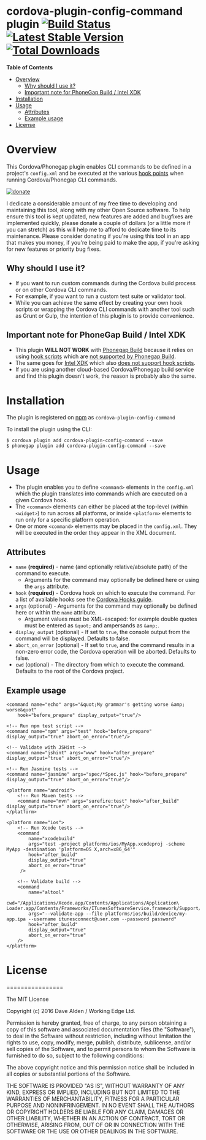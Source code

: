 

cordova-plugin-config-command plugin [![Build Status](https://travis-ci.org/dpa99c/cordova-plugin-config-command.png)](https://travis-ci.org/dpa99c/cordova-plugin-config-command) [![Latest Stable Version](https://img.shields.io/npm/v/cordova-plugin-config-command.svg)](https://www.npmjs.com/package/cordova-plugin-config-command) [![Total Downloads](https://img.shields.io/npm/dt/cordova-plugin-config-command.svg)](https://npm-stat.com/charts.html?package=cordova-plugin-config-command)
============================


<!-- START doctoc generated TOC please keep comment here to allow auto update -->
<!-- DON'T EDIT THIS SECTION, INSTEAD RE-RUN doctoc TO UPDATE -->
**Table of Contents**

- [Overview](#overview)
  - [Why should I use it?](#why-should-i-use-it)
  - [Important note for PhoneGap Build / Intel XDK](#important-note-for-phonegap-build--intel-xdk)
- [Installation](#installation)
- [Usage](#usage)
  - [Attributes](#attributes)
  - [Example usage](#example-usage)
- [License](#license)

<!-- END doctoc generated TOC please keep comment here to allow auto update -->

# Overview

This Cordova/Phonegap plugin enables CLI commands to be defined in a project's `config.xml` and be executed at the various [hook points](https://cordova.apache.org/docs/en/latest/guide/appdev/hooks/index.html) when running Cordova/Phonegap CLI commands.

<!-- DONATE -->
[![donate](https://www.paypalobjects.com/en_US/i/btn/btn_donateCC_LG_global.gif)](https://www.paypal.com/cgi-bin/webscr?cmd=_s-xclick&hosted_button_id=ZRD3W47HQ3EMJ)

I dedicate a considerable amount of my free time to developing and maintaining this tool, along with my other Open Source software.
To help ensure this tool is kept updated, new features are added and bugfixes are implemented quickly, please donate a couple of dollars (or a little more if you can stretch) as this will help me to afford to dedicate time to its maintenance. Please consider donating if you're using this tool in an app that makes you money, if you're being paid to make the app, if you're asking for new features or priority bug fixes.
<!-- END DONATE -->


## Why should I use it?

- If you want to run custom commands during the Cordova build process or on other Cordova CLI commands.
- For example, if you want to run a custom test suite or validator tool.
- While you can achieve the same effect by creating your own hook scripts or wrapping the Cordova CLI commands with another tool such as Grunt or Gulp, the intention of this plugin is to provide convenience.


## Important note for PhoneGap Build / Intel XDK

- This plugin **WILL NOT WORK** with [Phonegap Build](https://build.phonegap.com/) because it relies on using [hook scripts](https://cordova.apache.org/docs/en/latest/guide/appdev/hooks/) which are [not supported by Phonegap Build](https://github.com/phonegap/build/issues/279).
- The same goes for [Intel XDK](https://software.intel.com/en-us/intel-xdk) which also [does not support hook scripts](https://software.intel.com/en-us/xdk/docs/add-manage-project-plugins).
- If you are using another cloud-based Cordova/Phonegap build service and find this plugin doesn't work, the reason is probably also the same.

# Installation

The plugin is registered on [npm](https://www.npmjs.com/package/cordova-plugin-config-command) as `cordova-plugin-config-command`

To install the plugin using the CLI:

    $ cordova plugin add cordova-plugin-config-command --save
    $ phonegap plugin add cordova-plugin-config-command --save

# Usage

- The plugin enables you to define `<command>` elements in the `config.xml` which the plugin translates into commands which are executed on a given Cordova hook.
- The `<command>` elements can either be placed at the top-level (within `<widget>`) to run across all platforms, or inside `<platform>` elements to run only for a specific platform operation.
- One or more `<command>` elements may be placed in the `config.xml`. They will be executed in the order they appear in the XML document.


## Attributes

- `name` **(required)** - name (and optionally relative/absolute path) of the command to execute.
    - Arguments for the command may optionally be defined here or using the `args` attribute.
- `hook` **(required)** - Cordova hook on which to execute the command. For a list of available hooks see the [Cordova Hooks guide](https://cordova.apache.org/docs/en/latest/guide/appdev/hooks/index.html).
- `args` (optional) - Arguments for the command may optionally be defined here or within the `name` attribute.
    - Argument values must be XML-escaped: for example double quotes must be entered as `&quot;` and ampersands as `&amp;`.
- `display_output` (optional) - If set to `true`, the console output from the command will be displayed. Defaults to false.
- `abort_on_error` (optional) - If set to `true`, and the command results in a non-zero error code, the Cordova operation will be aborted. Defaults to false.
- `cwd` (optional) - The directory from which to execute the command. Defaults to the root of the Cordova project.

## Example usage

    <command name="echo" args="&quot;My grammar's getting worse &amp; worse&quot"
        hook="before_prepare" display_output="true"/>

    <!-- Run npm test script -->
    <command name="npm" args="test" hook="before_prepare" display_output="true" abort_on_error="true"/>

    <!-- Validate with JSHint -->
    <command name="jshint" args="www" hook="after_prepare" display_output="true" abort_on_error="true"/>

    <!-- Run Jasmine tests -->
    <command name="jasmine" args="spec/*Spec.js" hook="before_prepare" display_output="true" abort_on_error="true"/>

    <platform name="android">
        <!-- Run Maven tests -->
        <command name="mvn" args="surefire:test" hook="after_build" display_output="true" abort_on_error="true"/>
    </platform>

    <platform name="ios">
        <!-- Run Xcode tests -->
        <command
            name="xcodebuild"
            args="test -project platforms/ios/MyApp.xcodeproj -scheme MyApp -destination 'platform=OS X,arch=x86_64'"
            hook="after_build"
            display_output="true"
            abort_on_error="true"
         />

        <!-- Validate build -->
        <command
            name="altool"
            cwd="/Applications/Xcode.app/Contents/Applications/Application\ Loader.app/Contents/Frameworks/ITunesSoftwareService.framework/Support/"
            args="--validate-app --file platforms/ios/build/device/my-app.ipa --username itunesconnect@user.com --password password"
            hook="after_build"
            display_output="true"
            abort_on_error="true"
        />
    </platform>

# License
================

The MIT License

Copyright (c) 2016 Dave Alden / Working Edge Ltd.

Permission is hereby granted, free of charge, to any person obtaining a copy
of this software and associated documentation files (the "Software"), to deal
in the Software without restriction, including without limitation the rights
to use, copy, modify, merge, publish, distribute, sublicense, and/or sell
copies of the Software, and to permit persons to whom the Software is
furnished to do so, subject to the following conditions:

The above copyright notice and this permission notice shall be included in
all copies or substantial portions of the Software.

THE SOFTWARE IS PROVIDED "AS IS", WITHOUT WARRANTY OF ANY KIND, EXPRESS OR
IMPLIED, INCLUDING BUT NOT LIMITED TO THE WARRANTIES OF MERCHANTABILITY,
FITNESS FOR A PARTICULAR PURPOSE AND NONINFRINGEMENT. IN NO EVENT SHALL THE
AUTHORS OR COPYRIGHT HOLDERS BE LIABLE FOR ANY CLAIM, DAMAGES OR OTHER
LIABILITY, WHETHER IN AN ACTION OF CONTRACT, TORT OR OTHERWISE, ARISING FROM,
OUT OF OR IN CONNECTION WITH THE SOFTWARE OR THE USE OR OTHER DEALINGS IN
THE SOFTWARE.
